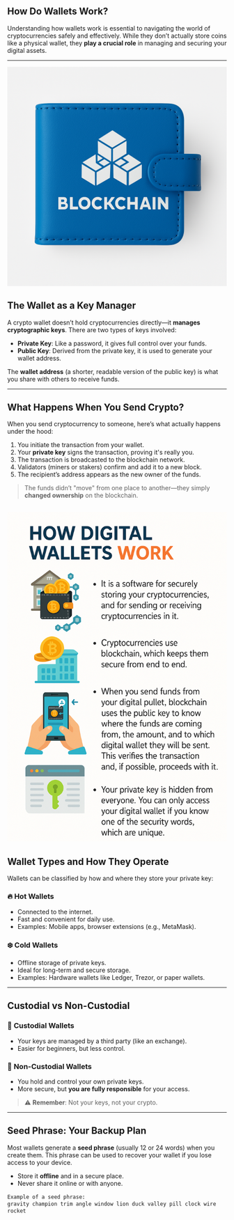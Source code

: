 ## **How Do Wallets Work?**

Understanding how wallets work is essential to navigating the world of cryptocurrencies safely and effectively. While they don’t actually store coins like a physical wallet, they **play a crucial role** in managing and securing your digital assets.

---

![w1](https://raw.githubusercontent.com/AppsDevsLeon/Revista_blockchain/refs/heads/main/Day36/images/ChatGPT%20Image%204%20abr%202025%2C%2016_55_30.png)

## **The Wallet as a Key Manager**

A crypto wallet doesn’t hold cryptocurrencies directly—it **manages cryptographic keys**. There are two types of keys involved:

- **Private Key**: Like a password, it gives full control over your funds.
- **Public Key**: Derived from the private key, it is used to generate your wallet address.

The **wallet address** (a shorter, readable version of the public key) is what you share with others to receive funds.

---

## **What Happens When You Send Crypto?**

When you send cryptocurrency to someone, here’s what actually happens under the hood:

1. You initiate the transaction from your wallet.
2. Your **private key** signs the transaction, proving it's really you.
3. The transaction is broadcasted to the blockchain network.
4. Validators (miners or stakers) confirm and add it to a new block.
5. The recipient’s address appears as the new owner of the funds.

> The funds didn’t "move" from one place to another—they simply **changed ownership** on the blockchain.

![w1](https://raw.githubusercontent.com/AppsDevsLeon/Revista_blockchain/refs/heads/main/Day36/images/ChatGPT%20Image%207%20abr%202025%2C%2022_51_14.png)
---

## **Wallet Types and How They Operate**

Wallets can be classified by how and where they store your private key:

### 🔥 **Hot Wallets**
- Connected to the internet.
- Fast and convenient for daily use.
- Examples: Mobile apps, browser extensions (e.g., MetaMask).

### ❄️ **Cold Wallets**
- Offline storage of private keys.
- Ideal for long-term and secure storage.
- Examples: Hardware wallets like Ledger, Trezor, or paper wallets.

---

## **Custodial vs Non-Custodial**

### 🏦 **Custodial Wallets**
- Your keys are managed by a third party (like an exchange).
- Easier for beginners, but less control.

### 🔐 **Non-Custodial Wallets**
- You hold and control your own private keys.
- More secure, but **you are fully responsible** for your access.

> ⚠️ **Remember**: Not your keys, not your crypto.

---

## **Seed Phrase: Your Backup Plan**

Most wallets generate a **seed phrase** (usually 12 or 24 words) when you create them. This phrase can be used to recover your wallet if you lose access to your device.

- Store it **offline** and in a secure place.
- Never share it online or with anyone.

```text
Example of a seed phrase:
gravity champion trim angle window lion duck valley pill clock wire rocket
